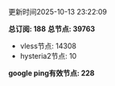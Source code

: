 更新时间2025-10-13 23:22:09

**总订阅: 188**
**总节点: 39763**
- vless节点: 14308
- hysteria2节点: 10

**google ping有效节点: 228**
